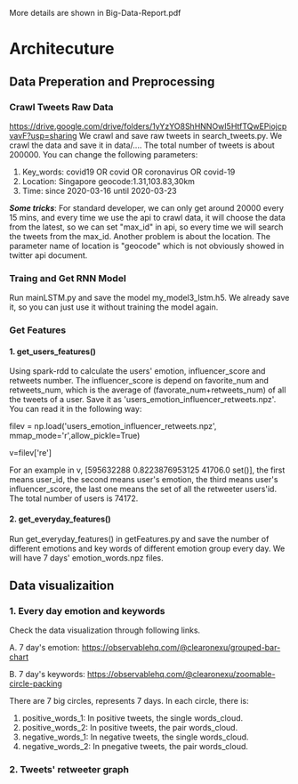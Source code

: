  More details are shown in Big-Data-Report.pdf

# Architecuture

## Data Preperation and Preprocessing

### Crawl Tweets Raw Data
https://drive.google.com/drive/folders/1yYzYO8ShHNNOwI5HtfTQwEPiojcpvavF?usp=sharing
We crawl and save raw tweets in search_tweets.py. We crawl the data and save it in data/.... The total number of tweets is about 200000. You can change the following parameters:
1. Key_words: covid19 OR covid OR coronavirus OR covid-19
2. Location: Singapore geocode:1.31,103.83,30km
3. Time: since 2020-03-16 until 2020-03-23

***Some tricks***: For standard developer, we can only get around 20000 every 15 mins, and every time we use the api to crawl data, it will choose the data from the latest, so we can set "max_id" in api, so every time we will search the tweets from the max_id. Another problem is about the location. The parameter name of location is "geocode" which is not obviously showed in twitter api document.

### Traing and Get RNN Model 
Run mainLSTM.py and save the model my_model3_lstm.h5. We already save it, so you can just use it without training the model again.

### Get Features 

#### 1. get_users_features()
Using spark-rdd to calculate the users' emotion, influencer_score and retweets number. The influencer_score is depend on favorite_num and retweets_num, which is the average of (favorate_num+retweets_num) of all the tweets of a user. Save it as 'users_emotion_influencer_retweets.npz'. You can read it in the following way: 

filev = np.load('users_emotion_influencer_retweets.npz', mmap_mode='r',allow_pickle=True)

v=filev['re']

For an example in v, [595632288 0.8223876953125 41706.0 set()], the first means user_id, the second means user's emotion, the third means user's influencer_score, the last one means the set of all the retweeter users'id.
The total number of users is 74172.

#### 2. get_everyday_features()
Run get_everyday_features() in getFeatures.py and save the number of different emotions and key words of different emotion group every day. We will have 7 days' emotion_words.npz files.

## Data visualizaition

### 1. Every day emotion and keywords
Check the data visualization through following links.

A. 7 day's emotion:
https://observablehq.com/@clearonexu/grouped-bar-chart

B. 7 day's keywords:
https://observablehq.com/@clearonexu/zoomable-circle-packing

There are 7 big circles, represents 7 days. In each circle, there is:

1. positive_words_1: In positive tweets, the single words_cloud.
2. positive_words_2: In positive tweets, the pair words_cloud.
3. negative_words_1: In negative tweets, the single words_cloud.
4. negative_words_2: In pnegative tweets, the pair words_cloud.

### 2. Tweets' retweeter graph 
